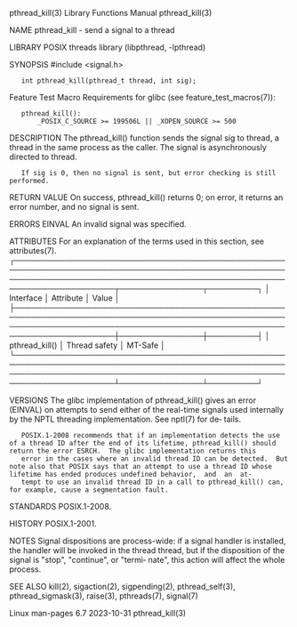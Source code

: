 pthread_kill(3)                                                                           Library Functions Manual                                                                          pthread_kill(3)

NAME
       pthread_kill - send a signal to a thread

LIBRARY
       POSIX threads library (libpthread, -lpthread)

SYNOPSIS
       #include <signal.h>

       int pthread_kill(pthread_t thread, int sig);

   Feature Test Macro Requirements for glibc (see feature_test_macros(7)):

       pthread_kill():
           _POSIX_C_SOURCE >= 199506L || _XOPEN_SOURCE >= 500

DESCRIPTION
       The pthread_kill() function sends the signal sig to thread, a thread in the same process as the caller.  The signal is asynchronously directed to thread.

       If sig is 0, then no signal is sent, but error checking is still performed.

RETURN VALUE
       On success, pthread_kill() returns 0; on error, it returns an error number, and no signal is sent.

ERRORS
       EINVAL An invalid signal was specified.

ATTRIBUTES
       For an explanation of the terms used in this section, see attributes(7).
       ┌────────────────────────────────────────────────────────────────────────────────────────────────────────────────────────────────────────────────────────────────────────┬───────────────┬─────────┐
       │ Interface                                                                                                                                                              │ Attribute     │ Value   │
       ├────────────────────────────────────────────────────────────────────────────────────────────────────────────────────────────────────────────────────────────────────────┼───────────────┼─────────┤
       │ pthread_kill()                                                                                                                                                         │ Thread safety │ MT-Safe │
       └────────────────────────────────────────────────────────────────────────────────────────────────────────────────────────────────────────────────────────────────────────┴───────────────┴─────────┘

VERSIONS
       The  glibc  implementation  of pthread_kill() gives an error (EINVAL) on attempts to send either of the real-time signals used internally by the NPTL threading implementation.  See nptl(7) for de‐
       tails.

       POSIX.1-2008 recommends that if an implementation detects the use of a thread ID after the end of its lifetime, pthread_kill() should return the error ESRCH.  The glibc implementation returns this
       error in the cases where an invalid thread ID can be detected.  But note also that POSIX says that an attempt to use a thread ID whose lifetime has ended produces undefined behavior,  and  an  at‐
       tempt to use an invalid thread ID in a call to pthread_kill() can, for example, cause a segmentation fault.

STANDARDS
       POSIX.1-2008.

HISTORY
       POSIX.1-2001.

NOTES
       Signal  dispositions  are  process-wide:  if a signal handler is installed, the handler will be invoked in the thread thread, but if the disposition of the signal is "stop", "continue", or "termi‐
       nate", this action will affect the whole process.

SEE ALSO
       kill(2), sigaction(2), sigpending(2), pthread_self(3), pthread_sigmask(3), raise(3), pthreads(7), signal(7)

Linux man-pages 6.7                                                                              2023-10-31                                                                                 pthread_kill(3)
